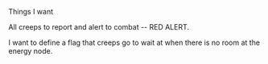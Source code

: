 Things I want

All creeps to report and alert to combat -- RED ALERT.

I want to define a flag that creeps go to wait at when there is no room at the energy node.


